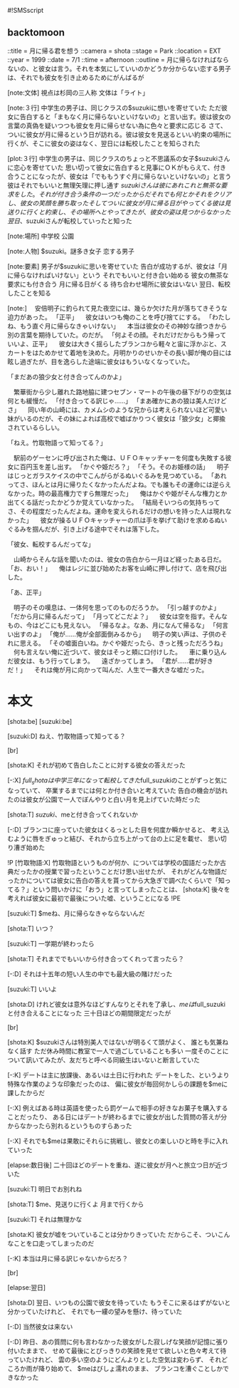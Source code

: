 #!SMSscript

## backtomoon

::title = 月に帰る君を想う
::camera = shota
::stage = Park
::location = EXT
::year = 1999
::date = 7/1
::time = afternoon
::outline = 月に帰らなければならないの、と彼女は言う。それを本気にしていいのかどうか分からない恋する男子は、それでも彼女を引き止めるためにがんばるが

[note:文体]
視点は杉岡の三人称
文体は「ライト」

[note:３行]
中学生の男子は、同じクラスの$suzukiに想いを寄せていた
ただ彼女に告白すると「まもなく月に帰らないといけないの」と言い出す。彼は彼女の言葉の真偽を疑いつつも彼女を月に帰らせない為に色々と要求に応じる
さて、ついに彼女が月に帰るという日が訪れる。彼は彼女を見送るといい約束の場所に行くが、そこに彼女の姿はなく、翌日には転校したことを知らされた

[plot:３行]
中学生の男子は、同じクラスのちょっと不思議系の女子$suzukiさんに恋心を寄せていた
思い切って彼女に告白すると見事にＯＫがもらえて、付き合うことになったが、彼女は「でももうすぐ月に帰らないといけないの」と言う
彼はそれでもいいと無理矢理に押し通す
$suzukiさんは彼にあれこれと無茶な要求をした。それが付き合う条件の一つだったからだ
それでも何とかそれをクリアし、彼女の笑顔を勝ち取った
そしてついに彼女が月に帰る日がやってくる
彼は見送りに行くと約束し、その場所へとやってきたが、彼女の姿は見つからなかった
翌日、$suzukiさんが転校していったと知った

[note:場所]
中学校
公園

[note:人物]
$suzuki。謎多き女子
恋する男子

[note:要素]
男子が$suzukiに思いを寄せていた
告白が成功するが、彼女は「月に帰らなければいけない」という
それでもいいと付き合い始める
彼女の無茶な要求にも付き合う
月に帰る日がくる
待ち合わせ場所に彼女はいない
翌日、転校したことを知る

[note:]
　安倍明子に釣られて見た夜空には、幾らか欠けた月が落ちてきそうな迫力があった。
「正平」
　彼女はいつも俺のことを呼び捨てにする。
「わたしね、もう直ぐ月に帰らなきゃいけない」
　本当は彼女のその神妙な顔つきから別の言葉を期待していた。のだが。
「何よその顔。それだけだからもう帰っていいよ、正平」
　彼女は大きく揺らしたブランコから軽々と宙に浮かぶと、スカートをはためかせて着地を決めた。月明かりのせいかその長い脚が俺の目には眩し過ぎたが、目を逸らした途端に彼女はもういなくなっていた。

「まだあの狼少女と付き合ってんのかよ」

　繁華街から少し離れた路地脇に建つセブン・マートの午後の昼下がりの空気は何とも緩慢だ。
「付き合ってる訳じゃ……」
「まあ確かにあの狼は美人だけどさ」
　同い年の山崎には、カメムシのような兄からは考えられないほど可愛い妹がいるのだが、その妹によれば高校で嘘ばかりつく彼女は「狼少女」と揶揄されているらしい。

「ねえ。竹取物語って知ってる？」

　駅前のゲーセンに呼び出された俺は、ＵＦＯキャッチャーを何度も失敗する彼女に百円玉を差し出す。
「かぐや姫だろ？」
「そう。そのお姫様の話」
　明子はじっとガラスケイスの中でこんがらがるぬいぐるみを見つめている。
「あれってさ、ほんとは月に帰りたくなかったんだよね。でも誰もその運命には逆らえなかった。時の最高権力ですら無理だった」
　俺はかぐや姫がそんな権力とか出てくる話だったかどうか覚えていなかった。
「結局そいつらの気持ちってさ、その程度だったんだよね。運命を変えられるだけの想いを持った人は現れなかった」
　彼女が操るＵＦＯキャッチャーの爪は手を挙げて助けを求めるぬいぐるみを掴んだが、引き上げる途中でそれは落下した。

「彼女、転校するんだってな」

　山崎からそんな話を聞いたのは、彼女の告白から一月ほど経ったある日だ。
「お、おい！」
　俺はレジに並び始めたお客を山崎に押し付けて、店を飛び出した。

「あ、正平」

　明子のその嘆息は、一体何を思ってのものだろうか。
「引っ越すのかよ」
「だから月に帰るんだって」
「月ってどこだよ？」
　彼女は空を指す。そんなもの、今はどこにも見えない。
「帰るなよ。なあ、月になんて帰るな」
「何言い出すのよ」
「俺が……俺が全部面倒みるから」
　明子の笑い声は、子供のそれに思える。
「その嘘面白いね。かぐや姫だったら、きっと残っただろうね」
　何も言えない俺に近づいて、彼女はそっと頬に口付けした。
　車に乗り込んだ彼女は、もう行ってしまう。
　遠ざかってしまう。
「君が……君が好きだ！」
　それは俺が月に向かって叫んだ、人生で一番大きな嘘だった。

# 本文

[shota:be]
[suzuki:be]

[suzuki:D]
ねえ、竹取物語って知ってる？

[br]

[shota:K]
それが初めて告白したことに対する彼女の答えだった

[-:X]
$full_shotaは中学三年になって転校してきた$full_suzukiのことがずっと気になっていて、
卒業するまでには何とか付き合いと考えていた
告白の機会が訪れたのは彼女が公園で一人でぼんやりと白い月を見上げていた時だった

[shota:T]
$suzuki、$meと付き合ってくれないか

[-:D]
ブランコに座っていた彼女はくるっとした目を何度か瞬かせると、
考え込むように唇をぎゅっと結び、それから立ち上がって台の上に足を載せ、
思い切り漕ぎ始めた

!P
[竹取物語:X]
竹取物語というものが何か、については学校の国語だったか古典だったかの授業で習ったということだけ思い出せたが、
それがどんな物語だったかについては彼女に告白の答えを貰ってから大急ぎで調べたくらいで「知ってる？」という問いかけに「おう」と言ってしまったことは、
[shota:K]
後々を考えれば彼女に最初で最後についた嘘、ということになる
!PE

[suzuki:T]
$meね、月に帰らなきゃならないんだ

[shota:T]
いつ？

[suzuki:T]
一学期が終わったら

[shota:T]
それまででもいいから付き合ってくれって言ったら？

[-:D]
それは十五年の短い人生の中でも最大級の賭けだった

[suzuki:T]
いいよ

[shota:D]
けれど彼女は意外なほどすんなりとそれを了承し、$meは$full_suzukiと付き合えることになった
三十日ほどの期間限定だったが

[br]

[shota:K]
$suzukiさんは特別美人ではないが明るくて頭がよく、
誰とも気兼ねなく話す
ただ休み時間に教室で一人で過ごしていることも多い
一度そのことについて訊いてみたが、友だちと呼べる同級生はいないと断言していた

[-:K]
デートは主に放課後、あるいは土日に行われた
デートをした、というより特殊な作業のような印象だったのは、
偏に彼女が毎回何かしらの課題を$meに課したからだ

[-:X]
例えばある時は英語を使ったら罰ゲームで相手の好きなお菓子を購入することだったり、
ある日にはデートが終わるまでに彼女が出した質問の答えが分からなかったら別れるというものすらあった

[-:X]
それでも$meは果敢にそれらに挑戦し、彼女との楽しいひと時を手に入れていった

[elapse:数日後]
二十回ほどのデートを重ね、遂に彼女が月へと旅立つ日が近づいた

[suzuki:T]
明日でお別れね

[shota:T]
$me、見送りに行くよ
月まで行くから

[suzuki:T]
それは無理かな

[shota:K]
彼女が嘘をついていることは分かりきっていた
だからこそ、ついこんなことを口走ってしまったのだ

[-:K]
本当は月に帰る訳じゃないからだろ？

[br]

[elapse:翌日]

[shota:D]
翌日、いつもの公園で彼女を待っていた
もうそこに来るはずがないと分かっていたけれど、
それでも一縷の望みを懸け、待っていた

[-:D]
当然彼女は来ない

[-:D]
昨日、あの質問に何も言わなかった彼女がした寂しげな笑顔が記憶に張り付いたままで、
せめて最後にとびっきりの笑顔を見せて欲しいと色々考えて待っていたけれど、
雲の多い空のようにどんよりとした空気は変わらず、
それどころか雨が降り始めて、
$meはびしょ濡れのまま、
ブランコを漕ぐことしかできなかった
